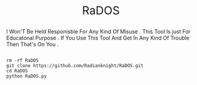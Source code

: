 <html>
<p align="center" style="font-size:30px"> RaDOS </p>
<p align=" style="font-size:20px"> I Won'T Be Held Responisble For Any Kind Of Misuse . This Tool Is just For Educatonal Purpose . If You Use This Tool And Get In Any Kind Of Trouble Then That's On You . </p>
</html>

```

rm -rf RaDOS
git clone https://github.com/Radianknight/RaDOS.git
cd RaDOS
python RaDOS.py

```
